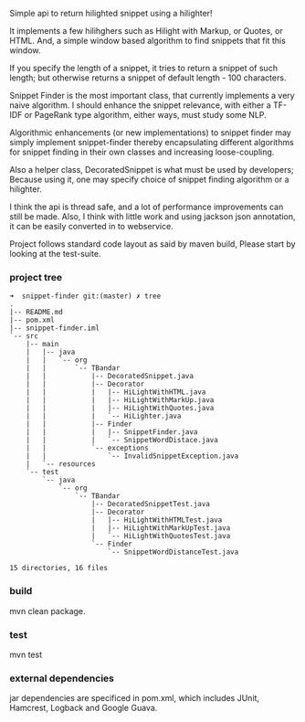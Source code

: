Simple api to return hilighted snippet using a hilighter!

It implements a few hilihghers such as Hilight with Markup, or Quotes, or HTML.
And, a simple window based algorithm to find snippets that fit this window.

If you specify the length of a snippet, it tries to return a snippet of such length;
but otherwise returns a snippet of default length - 100 characters.

Snippet Finder is the most important class, that currently implements a very naive algorithm.
I should enhance the snippet relevance, with either a TF-IDF or PageRank type algorithm, either ways,
must study some NLP.

Algorithmic enhancements (or new implementations) to snippet finder may simply implement snippet-finder
thereby encapsulating different algorithms for snippet finding in their own classes and increasing loose-coupling.

Also a helper class, DecoratedSnippet is what must be used by developers;
Because using it, one may specify choice of snippet finding algorithm or a hilighter.

I think the api is thread safe, and a lot of performance improvements can still be made.
Also, I think with little work and using jackson json annotation, it can be easily converted in to webservice.

Project follows standard code layout as said by maven build, Please start by looking at the test-suite.

### project tree ###

    ➜  snippet-finder git:(master) ✗ tree
    .
    |-- README.md
    |-- pom.xml
    |-- snippet-finder.iml
    `-- src
        |-- main
        |   |-- java
        |   |   `-- org
        |   |       `-- TBandar
        |   |           |-- DecoratedSnippet.java
        |   |           |-- Decorator
        |   |           |   |-- HiLightWithHTML.java
        |   |           |   |-- HiLightWithMarkUp.java
        |   |           |   |-- HiLightWithQuotes.java
        |   |           |   `-- HiLighter.java
        |   |           |-- Finder
        |   |           |   |-- SnippetFinder.java
        |   |           |   `-- SnippetWordDistace.java
        |   |           `-- exceptions
        |   |               `-- InvalidSnippetException.java
        |   `-- resources
        `-- test
            `-- java
                `-- org
                    `-- TBandar
                        |-- DecoratedSnippetTest.java
                        |-- Decorator
                        |   |-- HiLightWithHTMLTest.java
                        |   |-- HiLightWithMarkUpTest.java
                        |   `-- HiLightWithQuotesTest.java
                        `-- Finder
                            `-- SnippetWordDistanceTest.java

    15 directories, 16 files


### build ###
mvn clean package.

### test ###
mvn test

### external dependencies ###
jar dependencies are specificed in pom.xml, which includes JUnit, Hamcrest, Logback and Google Guava.